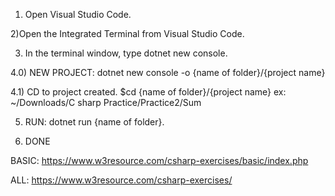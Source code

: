 1) Open Visual Studio Code.

2)Open the Integrated Terminal from Visual Studio Code.

3) In the terminal window, type dotnet new console.

4.0) NEW PROJECT: dotnet new console -o {name of folder}/{project name}

4.1) CD to project created.
    $cd {name of folder}/{project name}
    ex: ~/Downloads/C sharp Practice/Practice2/Sum

5) RUN: dotnet run {name of folder}.

6) DONE

BASIC: https://www.w3resource.com/csharp-exercises/basic/index.php

ALL:   https://www.w3resource.com/csharp-exercises/